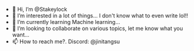 - 👋 Hi, I’m @Stakeylock
- 👀 I’m interested in a lot of things... I don't know what to even write lol!!
- 🌱 I’m currently learning Machine learning...
- 💞️ I’m looking to collaborate on various topics, let me know what you want...
- 📫 How to reach me?. Discord: @jinitangsu

<!---
Stakeylock/Stakeylock is a ✨ special ✨ repository because its `README.md` (this file) appears on your GitHub profile.
You can click the Preview link to take a look at your changes.
--->
